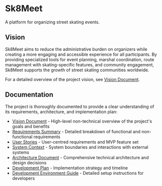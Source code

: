 # Sk8Meet

A platform for organizing street skating events.

## Vision

Sk8Meet aims to reduce the administrative burden on organizers while creating a more engaging and accessible experience for all participants. By providing specialized tools for event planning, marshal coordination, route management with skating-specific features, and community engagement, Sk8Meet supports the growth of street skating communities worldwide.

For a detailed overview of the project vision, see [Vision Document](documents/vision.md).

## Documentation

The project is thoroughly documented to provide a clear understanding of its requirements, architecture, and implementation plan:

- [Vision Document](documents/vision.md) - High-level non-technical overview of the project's goals and benefits
- [Requirements Summary](documents/requirements_summary.md) - Detailed breakdown of functional and non-functional requirements
- [User Stories](documents/user_stories.md) - User-centred requirements and MVP feature set
- [System Context](documents/system_context.md) - System boundaries and interactions with external systems
- [Architecture Document](documents/architecture.md) - Comprehensive technical architecture and design decisions
- [Development Plan](documents/development-plan.md) - Implementation strategy and timeline
- [Development Environment Guide](documents/dev-environment-guide.md) - Detailed setup instructions for developers
